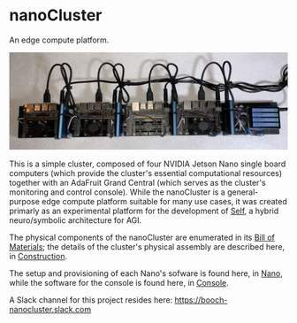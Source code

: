 # nanoCluster
An edge compute platform.

<img src="/Documentation/Images/top.jpg" alt="nanoCluster">

This is a simple cluster, composed of four NVIDIA Jetson Nano single board computers (which provide the cluster's essential computational resources) together with an AdaFruit Grand Central (which serves as the cluster's monitoring and control console). While the nanoCluster is a general-purpose edge compute platform suitable for many use cases, it was created primarly as an experimental platform for the development of <a href="https://github.com/booch-self/self">Self</a>, a hybrid neuro/symbolic architecture for AGI.

The physical components of the nanoCluster are enumerated in its <a href="/Documentation/Bill%20of%20Materials.md">Bill of Materials</a>; the details of the cluster's physical assembly are described here, in <a href="/Documentation/Construction.md">Construction</a>.

The setup and provisioning of each Nano's sofware is found here, in <a href="/Documentation/Nano.md">Nano</a>, while the software for the console is found here, in <a href="/Documentation/Console.md">Console</a>.

A Slack channel for this project resides here: https://booch-nanocluster.slack.com

